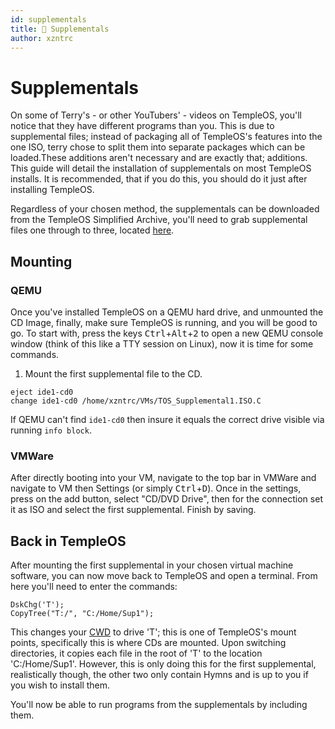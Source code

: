 ```yaml
---
id: supplementals
title: 🧩 Supplementals
author: xzntrc
---
```


# Supplementals

On some of Terry's - or other YouTubers' - videos on TempleOS, you'll notice that they have different programs than you. This is due to supplemental files; instead of packaging all of TempleOS's features into the one ISO, terry chose to split them into separate packages which can be loaded.These additions aren't necessary and are exactly that; additions. This guide will detail the installation of supplementals on most TempleOS installs. It is recommended, that if you do this, you should do it just after installing TempleOS.

Regardless of your chosen method, the supplementals can be downloaded from the TempleOS Simplified Archive, you'll need to grab supplemental files one through to three, located <a href="https://archive.templeos.me/archive/TempleOS/">here</a>.

## Mounting

### QEMU

Once you've installed TempleOS on a QEMU hard drive, and unmounted the CD Image, finally, make sure TempleOS is running, and you will be good to go. To start with, press the keys <kbd>Ctrl</kbd>+<kbd>Alt</kbd>+<kbd>2</kbd> to open a new QEMU console window (think of this like a TTY session on Linux), now it is time for some commands.

1. Mount the first supplemental file to the CD.

```
eject ide1-cd0
change ide1-cd0 /home/xzntrc/VMs/TOS_Supplemental1.ISO.C
```

If QEMU can't find `ide1-cd0` then insure it equals the correct drive visible via running `info block`.

### VMWare

After directly booting into your VM, navigate to the top bar in VMWare and navigate to VM then Settings (or simply <kbd>Ctrl</kbd>+<kbd>D</kbd>). Once in the settings, press on the add button, select "CD/DVD Drive", then for the connection set it as ISO and select the first supplemental. Finish by saving.

## Back in TempleOS

After mounting the first supplemental in your chosen virtual machine software, you can now move back to TempleOS and open a terminal. From here you'll need to enter the commands:

```holyc
DskChg('T');
CopyTree("T:/", "C:/Home/Sup1");
```

This changes your [CWD](https://www.computerhope.com/jargon/c/currentd.htm) to drive 'T'; this is one of TempleOS's mount points, specifically this is where CDs are mounted. Upon switching directories, it copies each file in the root of 'T' to the location 'C:/Home/Sup1'. However, this is only doing this for the first supplemental, realistically though, the other two only contain Hymns and is up to you if you wish to install them.

You'll now be able to run programs from the supplementals by including them.
